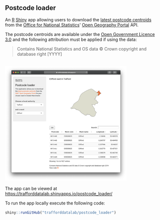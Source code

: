 ## Postcode loader
An <a href="https://cran.r-project.org/" target="_blank">R</a> <a href="https://cran.r-project.org/web/packages/shiny/index.html" target="_blank">Shiny</a> app allowing users to download the <a href="https://geoportal.statistics.gov.uk/datasets/ons-postcode-directory-latest-centroids" target="_blank">latest postcode centroids</a> from the <a href="https://www.ons.gov.uk/" target="_blank">Office for National Statistics</a>' <a href="https://geoportal.statistics.gov.uk/" target="_blank">Open Geography Portal</a> API.

The postcode centroids are available under the <a href="https://www.nationalarchives.gov.uk/doc/open-government-licence/version/3/" target="_blank">Open Government Licence 3.0</a> and the following attribution must be applied if using the data: 

>Contains National Statistics and OS data © Crown copyright and database right [YYYY]

<br>

<img src="screenshot.png" width="400">

The app can be viewed at <a href="https://trafforddatalab.shinyapps.io/postcode_loader/" target="_blank">https://trafforddatalab.shinyapps.io/postcode_loader/</a>   

To run the app locally execute the following code:

``` r
shiny::runGitHub("trafforddatalab/postcode_loader")
```


